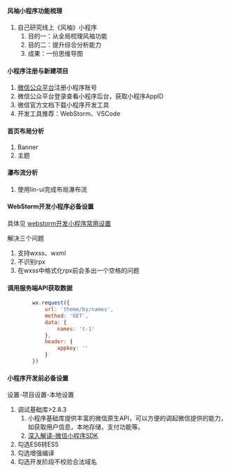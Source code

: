 #### 风袖小程序功能梳理

1. 自己研究线上《风袖》小程序
   1. 目的一：从全局梳理风袖功能
   2. 目的二：提升综合分析能力
   3. 成果：一份思维导图

#### 小程序注册与新建项目

1. [微信公众平台]( https://mp.weixin.qq.com/cgi-bin/loginpage )注册小程序账号
2. 微信公众平台登录查看小程序后台，获取小程序AppID
3. 微信官方文档下载小程序开发工具
4. 开发工具推荐：WebStorm、VSCode

#### 首页布局分析

1. Banner
2. 主题

#### 瀑布流分析

1. 使用lin-ui完成布局瀑布流

#### WebStorm开发小程序必备设置

具体见 [webstorm开发小程序常用设置](https://course.7yue.pro/lin/sleeve/5%20webstorm开发小程序常用设置.html)

解决三个问题

1.  支持wxss、wxml
2.  不识别rpx
3.  在wxss中格式化rpx前会多出一个空格的问题

#### 调用服务端API获取数据

```javascript
        wx.request({
            url: 'theme/by/names',
            method: 'GET',
            data: {
                names: 't-1'
            },
            header: {
                appkey: ''
            }
        })
```

#### 小程序开发前必备设置

设置-项目设置-本地设置
1. 调试基础库>2.8.3
   1.  小程序基础库提供丰富的微信原生API，可以方便的调起微信提供的能力，如获取用户信息，本地存储，支付功能等。 
   2. [深入解读-微信小程序SDK]( https://juejin.im/post/593b52d4ac502e006b2d54bc )
2. 勾选ES6转ES5
3. 勾选增强编译
4. 勾选开发阶段不校验合法域名